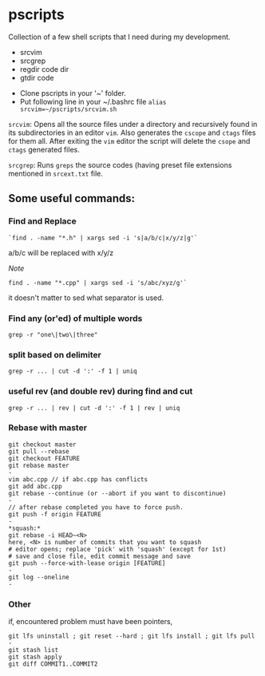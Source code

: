 # pscripts

Collection of a few shell scripts that I need during my development.

* srcvim
* srcgrep
* regdir code dir
* gtdir code

- Clone pscripts in your '~' folder.
- Put following line in your ~/.bashrc file
`alias srcvim=~/pscripts/srcvim.sh`


`srcvim`: Opens all the source files under a directory and recursively found in its subdirectories in an editor `vim`.
Also generates the `cscope` and `ctags` files for them all.
After exiting the `vim` editor the script will delete the `csope` and `ctags` generated files.

`srcgrep`: Runs `greps` the source codes (having preset file extensions mentioned in `srcext.txt` file.


## Some useful commands:

### Find and Replace
```
`find . -name "*.h" | xargs sed -i 's|a/b/c|x/y/z|g'`
```
a/b/c will be replaced with x/y/z

*Note*
```
find . -name "*.cpp" | xargs sed -i 's/abc/xyz/g'`
```
it doesn't matter to sed what separator is used.

### Find any (or'ed) of multiple words
```
grep -r "one\|two\|three"
```

### split based on delimiter
```
grep -r ... | cut -d ':' -f 1 | uniq
```

### useful rev (and double rev) during find and cut
```
grep -r ... | rev | cut -d ':' -f 1 | rev | uniq
```


### Rebase with master
```
git checkout master
git pull --rebase
git checkout FEATURE
git rebase master
-
vim abc.cpp // if abc.cpp has conflicts
git add abc.cpp
git rebase --continue (or --abort if you want to discontinue)
-
// after rebase completed you have to force push.
git push -f origin FEATURE
-
*squash:*
git rebase -i HEAD~<N>
here, <N> is number of commits that you want to squash
# editor opens; replace 'pick' with 'squash' (except for 1st)
# save and close file, edit commit message and save
git push --force-with-lease origin [FEATURE]
-
git log --oneline
-
```

### Other
if, encountered problem must have been pointers,
```
git lfs uninstall ; git reset --hard ; git lfs install ; git lfs pull
-
git stash list
git stash apply
git diff COMMIT1..COMMIT2
```
